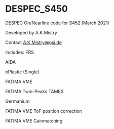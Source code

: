 # DESPEC_S450
DESPEC On/Nearline code for S452 (March 2021)

Developed by A.K.Mistry

Contact A.K.Mistry@gsi.de

Includes: 
FRS

AIDA

bPlastic (Single)

FATIMA VME

FATIMA Twin-Peaks TAMEX

Germanium

FATIMA VME ToF position correction

FATIMA VME Gainmatching 
